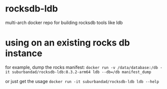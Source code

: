 # rocksdb-ldb

multi-arch docker repo for building rocksdb tools like ldb

# using on an existing rocks db instance
for example, dump the rocks manifest:
`docker run -v /data/database:/db -it suburbandad/rocksdb-ldb:8.3.2-arm64 ldb --db=/db manifest_dump`

or just get the usage
`docker run -it suburbandad/rocksdb-ldb ldb --help`

